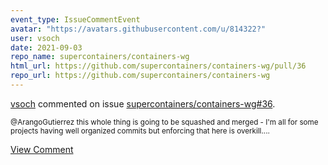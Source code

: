 ```yaml
---
event_type: IssueCommentEvent
avatar: "https://avatars.githubusercontent.com/u/814322?"
user: vsoch
date: 2021-09-03
repo_name: supercontainers/containers-wg
html_url: https://github.com/supercontainers/containers-wg/pull/36
repo_url: https://github.com/supercontainers/containers-wg
---
```


<a href='https://github.com/vsoch' target='_blank'>vsoch</a> commented on issue <a href='https://github.com/supercontainers/containers-wg/pull/36' target='_blank'>supercontainers/containers-wg#36</a>.

<small>@ArangoGutierrez this whole thing is going to be squashed and merged - I'm all for some projects having well organized commits but enforcing that here is overkill....</small>

<a href='https://github.com/supercontainers/containers-wg/pull/36' target='_blank'>View Comment</a>